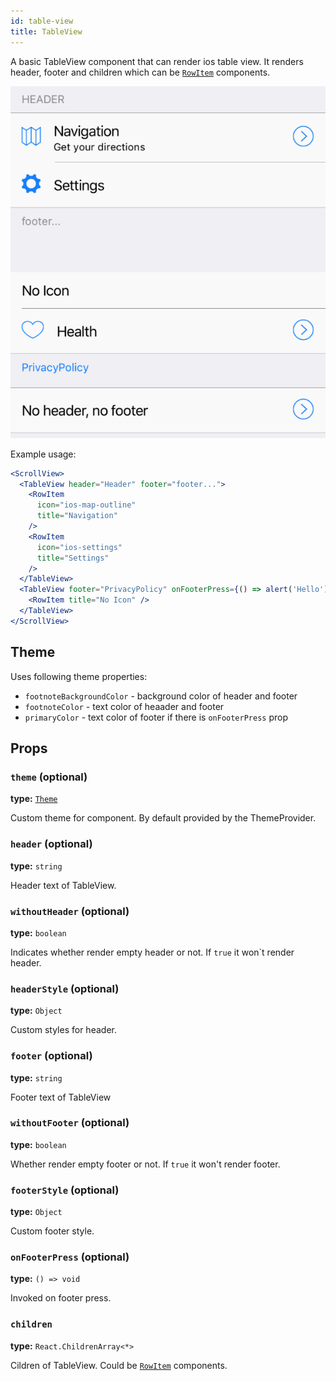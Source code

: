 ```yaml
---
id: table-view
title: TableView
---
```


A basic TableView component that can render ios table view.
It renders header, footer and children which can be [`RowItem`](row-item.html) components.  


![TableView component](assets/table-view.png)

Example usage:
```jsx
<ScrollView>
  <TableView header="Header" footer="footer...">
    <RowItem
      icon="ios-map-outline"
      title="Navigation"
    />
    <RowItem
      icon="ios-settings"
      title="Settings"
    />
  </TableView>
  <TableView footer="PrivacyPolicy" onFooterPress={() => alert('Hello')}>
    <RowItem title="No Icon" />
  </TableView>
</ScrollView>
```

## Theme
Uses following theme properties:
- `footnoteBackgroundColor` - background color of header and footer
- `footnoteColor` - text color of heaader and footer
- `primaryColor` - text color of footer if there is `onFooterPress` prop

## Props

### `theme` (optional)
**type:** [`Theme`](theme.html)

Custom theme for component. By default provided by the ThemeProvider.

### `header` (optional)
**type:** `string`

Header text of TableView.

### `withoutHeader` (optional)
**type:** `boolean`

Indicates whether render empty header or not. If `true` it won`t render header.

### `headerStyle` (optional)
**type:** `Object`

Custom styles for header.

### `footer` (optional)
**type:** `string`

Footer text of TableView

### `withoutFooter` (optional)
**type:** `boolean`

Whether render empty footer or not. If `true` it won't render footer.

### `footerStyle` (optional)
**type:** `Object`

Custom footer style.

### `onFooterPress` (optional)
**type:** `() => void`

Invoked on footer press. 

### `children`
**type:** `React.ChildrenArray<*>`

Cildren of TableView. Could be [`RowItem`](row-item.html) components.

